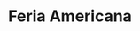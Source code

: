 ---
title: "Feria Americana"
url: /ciudad-autonoma-de-buenos-aires/feria-americana-lavalle/
shop: ropa
---